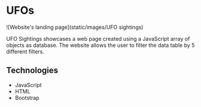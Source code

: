 # UFOs

![Website's landing page](static/images/UFO sightings)

UFO Sightings showcases a web page created using a JavaScript array of objects as database. The website allows the user to filter the data table by 5 different filters.

## Technologies

* JavaScript
* HTML
* Bootstrap 

